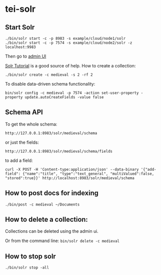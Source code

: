 # tei-solr

## Start Solr

```
./bin/solr start -c -p 8983 -s example/cloud/node1/solr
./bin/solr start -c -p 7574 -s example/cloud/node2/solr -z localhost:9983
```

Then go to [admin UI](http://localhost:8983/solr/#/)

[Solr Tutorial](https://solr.apache.org/guide/8_11/solr-tutorial.html) is a good source of help.
How to create a collection:
```
./bin/solr create -c medieval -s 2 -rf 2
```
To disable data-driven schema functionality:
```
bin/solr config -c medieval -p 7574 -action set-user-property -property update.autoCreateFields -value false
```

## Schema API
To get the whole schema:
```
http://127.0.0.1:8983/solr/medieval/schema
```
or just the fields:
```
http://127.0.0.1:8983/solr/medieval/schema/fields
```
to add a field:
```
curl -X POST -H 'Content-type:application/json' --data-binary '{"add-field": {"name":"title", "type":"text_general", "multiValued":false, "stored":true}}' http://localhost:8983/solr/medieval/schema
```

## How to post docs for indexing
```
./bin/post -c medieval ~/Documents
```

## How to delete a collection:
Collections can be deleted using the admin ui.

Or from the command line: `bin/solr delete -c medieval`

## How to stop solr
```
./bin/solr stop -all
```

